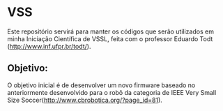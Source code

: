 # VSS
Este repositório servirá para manter os códigos que serão utilizados em minha Iniciação Científica de VSSL, feita com o professor Eduardo Todt (http://www.inf.ufpr.br/todt/).
## Objetivo:
O objetivo inicial é de desenvolver um novo firmware baseado no anteriormente desenvolvido para o robô da categoria de IEEE Very Small Size Soccer(http://www.cbrobotica.org/?page_id=81).
